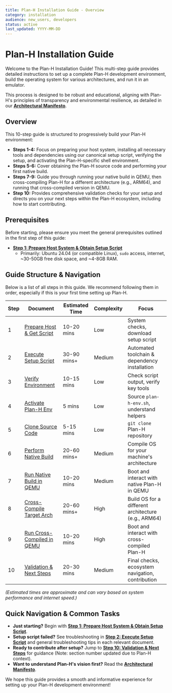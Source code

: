 ```yaml
---
title: Plan-H Installation Guide - Overview
category: installation
audience: new_users, developers
status: active
last_updated: YYYY-MM-DD
---
```

# Plan-H Installation Guide

Welcome to the Plan-H Installation Guide! This multi-step guide provides detailed instructions to set up a complete Plan-H development environment, build the operating system for various architectures, and run it in an emulator.

This process is designed to be robust and educational, aligning with Plan-H's principles of transparency and environmental resilience, as detailed in our **[Architectural Manifesto](../../ARCHITECTURAL_MANIFESTO.md#7-environmental-resilience-and-reproducible-builds)**.

## Overview

This 10-step guide is structured to progressively build your Plan-H environment:
*   **Steps 1-4:** Focus on preparing your host system, installing all necessary tools and dependencies using our canonical setup script, verifying the setup, and activating the Plan-H-specific shell environment.
*   **Steps 5-6:** Cover obtaining the Plan-H source code and performing your first native build.
*   **Steps 7-9:** Guide you through running your native build in QEMU, then cross-compiling Plan-H for a different architecture (e.g., ARM64), and running that cross-compiled version in QEMU.
*   **Step 10:** Provides comprehensive validation checks for your setup and directs you on your next steps within the Plan-H ecosystem, including how to start contributing.

## Prerequisites

Before starting, please ensure you meet the general prerequisites outlined in the first step of this guide:
*   **[Step 1: Prepare Host System & Obtain Setup Script](01_prepare_host_and_setup_script.md)**
    *   Primarily: Ubuntu 24.04 (or compatible Linux), `sudo` access, internet, ~30-50GB free disk space, and ~4-8GB RAM.

## Guide Structure & Navigation

Below is a list of all steps in this guide. We recommend following them in order, especially if this is your first time setting up Plan-H.

| Step | Document                                                                 | Estimated Time | Complexity | Focus                                           |
|------|--------------------------------------------------------------------------|----------------|------------|-------------------------------------------------|
| 1    | [Prepare Host & Get Script](01_prepare_host_and_setup_script.md)         | 10-20 mins     | Low        | System checks, download setup script            |
| 2    | [Execute Setup Script](02_execute_setup_script.md)                       | 30-90 mins+    | Medium     | Automated toolchain & dependency installation   |
| 3    | [Verify Environment](03_verify_dev_environment.md)                       | 10-15 mins     | Low        | Check script output, verify key tools           |
| 4    | [Activate Plan-H Env](04_activate_harvey_env.md)                         | 5 mins         | Low        | Source `plan-h-env.sh`, understand helpers      |
| 5    | [Clone Source Code](05_clone_harvey_source.md)                           | 5-15 mins      | Low        | `git clone` Plan-H repository                   |
| 6    | [Perform Native Build](06_perform_native_build.md)                       | 20-60 mins+    | Medium     | Compile OS for your machine's architecture      |
| 7    | [Run Native Build in QEMU](07_run_native_qemu.md)                        | 10-20 mins     | Medium     | Boot and interact with native Plan-H in QEMU   |
| 8    | [Cross-Compile Target Arch](08_cross_compile_target.md)                  | 20-60 mins+    | High       | Build OS for a different architecture (e.g., ARM64) |
| 9    | [Run Cross-Compiled in QEMU](09_run_cross_compiled_qemu.md)              | 10-20 mins     | High       | Boot and interact with cross-compiled Plan-H |
| 10   | [Validation & Next Steps](10_basic_validation_next_steps.md)             | 20-30 mins     | Medium     | Final checks, ecosystem navigation, contribution  |

*(Estimated times are approximate and can vary based on system performance and internet speed.)*

## Quick Navigation & Common Tasks

*   **Just starting?** Begin with **[Step 1: Prepare Host System & Obtain Setup Script](01_prepare_host_and_setup_script.md)**.
*   **Setup script failed?** See troubleshooting in **[Step 2: Execute Setup Script](02_execute_setup_script.md)** and general troubleshooting tips in each relevant document.
*   **Ready to contribute after setup?** Jump to **[Step 10: Validation & Next Steps](10_basic_validation_next_steps.md#6-your-next-steps-in-the-plan-h-ecosystem)** for guidance (Note: section number updated due to Plan-H context).
*   **Want to understand Plan-H's vision first?** Read the **[Architectural Manifesto](../../ARCHITECTURAL_MANIFESTO.md)**.

We hope this guide provides a smooth and informative experience for setting up your Plan-H development environment!
